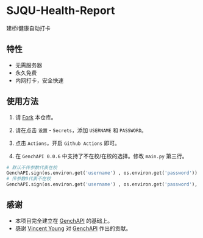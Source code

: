 # SJQU-Health-Report
建桥i健康自动打卡

## 特性
- 无需服务器
- 永久免费
- 内网打卡，安全快速

## 使用方法
1. 请 [Fork](https://github.com/missuo/bojj1/SJQU-Health-Report/fork) 本仓库。

2. 请在点击 `设置` - `Secrets`，添加 `USERNAME` 和 `PASSWORD`。

3. 点击 `Actions`，开启 `Github Actions` 即可。

4. 在 `GenchAPI 0.0.6` 中支持了不在校/在校的选择。修改 `main.py` 第三行。
```python
# 默认不传参数代表在校
GenchAPI.sign(os.environ.get('username') , os.environ.get('password'))
# 传参数0代表不在校
GenchAPI.sign(os.environ.get('username') , os.environ.get('password'), 0)
```

## 感谢
- 本项目完全建立在 [GenchAPI](https://pypi.org/project/GenchAPI/) 的基础上。
- 感谢 [Vincent Young](https://github.com/missuo) 对 [GenchAPI](https://pypi.org/project/GenchAPI/) 作出的贡献。
